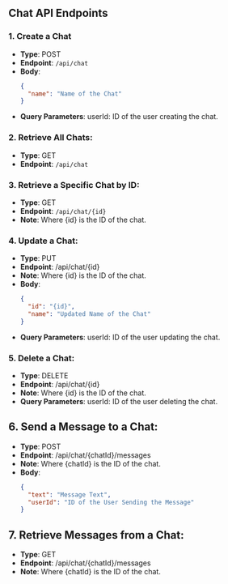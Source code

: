 ## Chat API Endpoints

### 1. Create a Chat
- **Type**: POST
- **Endpoint**: `/api/chat`
- **Body**: 
  ```json
  {
    "name": "Name of the Chat"
  }
- **Query Parameters**:
userId: ID of the user creating the chat.

### 2. Retrieve All Chats:
- **Type**: GET
- **Endpoint**: `/api/chat`

### 3. Retrieve a Specific Chat by ID:
- **Type**: GET
- **Endpoint**: `/api/chat/{id}`
- **Note**: Where {id} is the ID of the chat.

### 4. Update a Chat:
- **Type**: PUT
- **Endpoint**: /api/chat/{id}
- **Note**: Where {id} is the ID of the chat.
- **Body**:
  ```json
  {
    "id": "{id}",
    "name": "Updated Name of the Chat"
  }
- **Query Parameters**:
 userId: ID of the user updating the chat.

### 5. Delete a Chat:
- **Type**: DELETE
- **Endpoint**: /api/chat/{id}
- **Note**: Where {id} is the ID of the chat.
- **Query Parameters**:
 userId: ID of the user deleting the chat.
  
## 6. Send a Message to a Chat:
- **Type**: POST
- **Endpoint**: /api/chat/{chatId}/messages
- **Note**: Where {chatId} is the ID of the chat.
- **Body**:
  ```json
  {
    "text": "Message Text",
    "userId": "ID of the User Sending the Message"
  }

## 7. Retrieve Messages from a Chat:
- **Type**: GET
- **Endpoint**: /api/chat/{chatId}/messages
- **Note**: Where {chatId} is the ID of the chat.
